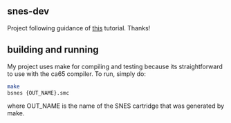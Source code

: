 ## snes-dev
Project following guidance of [this](https://georgjz.github.io/snesaa01/) tutorial. Thanks!

## building and running
My project uses make for compiling and testing because its straightforward to use with the ca65 compiler. To run, simply do:
```sh
make
bsnes {OUT_NAME}.smc
```
where OUT_NAME is the name of the SNES cartridge that was generated by make.

